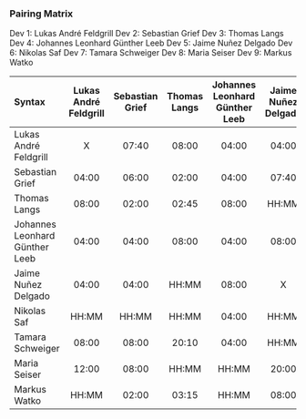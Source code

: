 ### Pairing Matrix
Dev 1: Lukas André Feldgrill
Dev 2: Sebastian Grief
Dev 3: Thomas Langs
Dev 4: Johannes Leonhard Günther Leeb
Dev 5: Jaime Nuñez Delgado
Dev 6: Nikolas Saf
Dev 7: Tamara Schweiger
Dev 8: Maria Seiser
Dev 9: Markus Watko

| Syntax      | Lukas André Feldgrill   	  | Sebastian Grief   	  | Thomas Langs   	  | Johannes Leonhard Günther Leeb   	  | Jaime Nuñez Delgado   	  | Nikolas Saf   	  | Tamara Schweiger   	  | Maria Seiser   	  | Markus Watko       |
| :---        |    :----:   |    :----:   |    :----:   |    :----:   |    :----:   |    :----:   |    :----:   |    :----:   |    :----:   |
| Lukas André Feldgrill       | X           | 07:40       | 08:00       | 04:00       | 04:00       | HH:MM       | 08:00       | 12:00       | HH:MM       |
| Sebastian Grief       | 04:00       | 06:00           | 02:00       | 04:00       | 07:40       | HH:MM       | 08:00       | 08:00       | 02:00       |
| Thomas Langs       | 08:00       | 02:00       | 02:45           | 08:00       | HH:MM       | HH:MM       | 20:10       | HH:MM       | 03:15      |
| Johannes Leonhard Günther Leeb       | 04:00       | 04:00       | 08:00       | 04:00           | 08:00       | 04:00       | 04:00       | HH:MM       | HH:MM       |
| Jaime Nuñez Delgado       | 04:00       | 04:00       | HH:MM       | 08:00       | X           | HH:MM       | HH:MM       | 20:00       |08:00       |
| Nikolas Saf       | HH:MM       | HH:MM       | HH:MM       | 04:00       | HH:MM       | 04:00           | 05:20       | 04:00       | 25:45       |
| Tamara Schweiger       | 08:00       | 08:00       | 20:10     | 04:00       | HH:MM       | 05:20      | X           | HH:MM       | HH:MM       |
| Maria Seiser       | 12:00       | 08:00       | HH:MM       | HH:MM       | 20:00       | 04:00       | HH:MM       | X           | HH:MM       |
| Markus Watko       | HH:MM       | 02:00       | 03:15       | HH:MM       | 08:00       | 25:45       | HH:MM       | HH:MM       | 02:30           |
